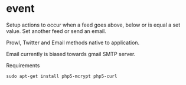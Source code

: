 event
=====

Setup actions to occur when a feed goes above, below or is equal a set value. Set another feed or send an email.

Prowl, Twitter and Email methods native to application.

Email currently is biased towards gmail SMTP server.

Requirements

`sudo apt-get install php5-mcrypt php5-curl`
